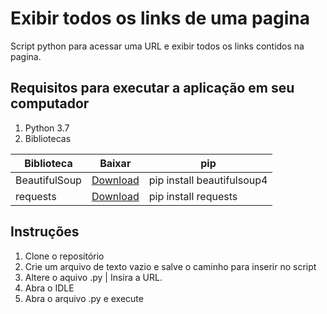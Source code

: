 # Exibir todos os links de uma pagina
Script python para acessar uma URL e exibir todos os links contidos na pagina.

## Requisitos para executar a aplicação em seu computador
1. Python 3.7
2. Bibliotecas

Biblioteca    | Baixar        | pip
------------- | ------------- | ---------
BeautifulSoup | [Download](https://pypi.org/project/beautifulsoup4/)                 | pip install beautifulsoup4
requests      | [Download](https://pypi.org/project/requests/)                 | pip install requests

## Instruções
1. Clone o repositório
2. Crie um arquivo de texto vazio e salve o caminho para inserir no script
3. Altere o aquivo .py | Insira a URL.
4. Abra o IDLE
5. Abra o arquivo .py e execute
